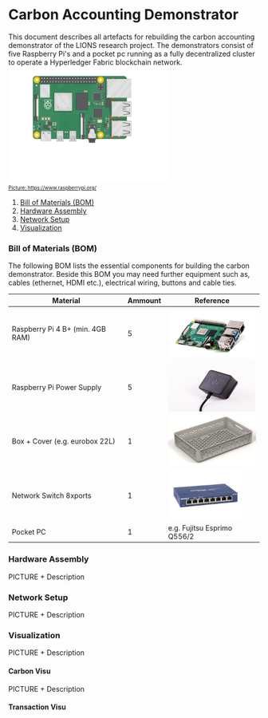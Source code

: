 # Carbon Accounting Demonstrator 

This document describes all artefacts for rebuilding the carbon accounting demonstrator of the LIONS research project. The demonstrators consist of five Raspberry Pi's and a pocket pc running as a fully decentralized cluster to operate a Hyperledger Fabric blockchain network.
<a href="https://www.raspberrypi.com/products/raspberry-pi-4-model-b/"> <img src="./pictures/pi-plug-in.gif" width="320" height="230"/></br>
<font size="1">Picture: https://www.raspberrypi.org/ </font>

1. [Bill of Materials (BOM)](#bill-of-materials)
2. [Hardware Assembly](#hardware-assembly)
3. [Network Setup](#network-setup)
4. [Visualization](#visualization)

### Bill of Materials (BOM)
The following BOM lists the essential components for building the carbon demonstrator. Beside this BOM you may need further equipment such as, cables (ethernet, HDMI etc.), electrical wiring, buttons and cable ties.

| Material                         | Ammount | Reference                                                                                                                                       |
|----------------------------------|---------|-------------------------------------------------------------------------------------------------------------------------------------------------|
| Raspberry Pi 4 B+ (min. 4GB RAM) | 5       | <a href="https://www.raspberrypi.com/products/raspberry-pi-4-model-b/"> <img src="./pictures/pi.jpeg" width="180" height="100"/> </a>           |
| Raspberry Pi Power Supply        | 5       | <a href="https://www.raspberrypi.com/products/type-c-power-supply/"> <img src="./pictures/power.jpeg" width="180" height="100"/> </a>           |
| Box + Cover (e.g. eurobox 22L)   | 1       | <a href="https://www.surplus-systems.de/produkte/euronormboxen/"> <img src="./pictures/box.png" width="180" height="100"/> </a>                 |
| Network Switch 8xports           | 1       | <a href="https://www.netgear.com/de/business/wired/switches/unmanaged/gs108/"> <img src="./pictures/switch.png" width="150" height="100"/> </a> |
| Pocket PC                        | 1       | e.g. Fujitsu Esprimo Q556/2                                                                                                                     |


### Hardware Assembly
PICTURE + Description 

### Network Setup
PICTURE + Description 

### Visualization
PICTURE + Description 
#### Carbon Visu
PICTURE + Description 
#### Transaction Visu

